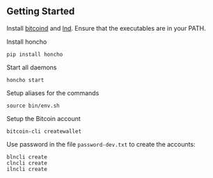 ## Getting Started

Install [bitcoind](https://bitcoin.org/en/download) and [lnd](https://github.com/lightningnetwork/lnd). Ensure that the executables are in your PATH.

Install honcho

```
pip install honcho
```

Start all daemons

```
honcho start
```

Setup aliases for the commands

```
source bin/env.sh
```

Setup the Bitcoin account

```
bitcoin-cli createwallet
```

Use password in the file `password-dev.txt` to create the accounts:

```
blncli create
clncli create
ilncli create
```
